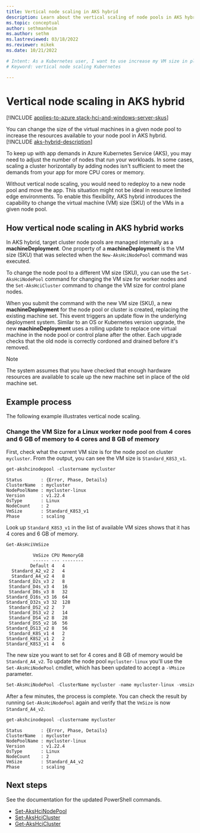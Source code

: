 ```yaml
---
title: Vertical node scaling in AKS hybrid
description: Learn about the vertical scaling of node pools in AKS hybrid.
ms.topic: conceptual
author: sethmanheim
ms.author: sethm 
ms.lastreviewed: 03/18/2022
ms.reviewer: mikek
ms.date: 10/21/2022

# Intent: As a Kubernetes user, I want to use increase my VM size in place to grow my nodes to keep up with application demand.
# Keyword: vertical node scaling Kubernetes

---
```

# Vertical node scaling in AKS hybrid

[!INCLUDE [applies-to-azure stack-hci-and-windows-server-skus](includes/aks-hci-applies-to-skus/aks-hybrid-applies-to-azure-stack-hci-windows-server-sku.md)]

You can change the size of the virtual machines in a given node pool to increase the resources available to your node pool in AKS hybrid. [!INCLUDE [aks-hybrid-description](includes/aks-hybrid-description.md)]

To keep up with app demands in Azure Kubernetes Service (AKS), you may need to adjust the number of nodes that run your workloads. In some cases, scaling a cluster horizontally by adding nodes isn't sufficient to meet the demands from your app for more CPU cores or memory. 

Without vertical node scaling, you would need to redeploy to a new node pool and move the app. This situation might not be ideal in resource limited edge environments. To enable this flexibility, AKS hybrid introduces the capability to change the virtual machine (VM) size (SKU) of the VMs in a given node pool.

## How vertical node scaling in AKS hybrid works

In AKS hybrid, target cluster node pools are managed internally as a **machineDeployment**. One property of a **machineDeployment** is the VM size (SKU) that was selected when the `New-AksHciNodePool` command was executed.

To change the node pool to a different VM size (SKU), you can use the `Set-AksHciNodePool` command for changing the VM size for worker nodes and the `Set-AksHciCluster` command to change the VM size for control plane nodes.

When you submit the command with the new VM size (SKU), a new **machineDeployment** for the node pool or cluster is created, replacing the existing machine set. This event triggers an update flow in the underlying deployment system. Similar to an OS or Kubernetes version upgrade, the new **machineDeployment** uses a rolling update to replace one virtual machine in the node pool or control plane after the other. Each upgrade checks that the old node is correctly cordoned and drained before it's removed.

> [!NOTE]
> The system assumes that you have checked that enough hardware resources are available to scale up the new machine set in place of the old machine set.

## Example process

The following example illustrates vertical node scaling.

### Change the VM Size for a Linux worker node pool from 4 cores and 6 GB of memory to 4 cores and 8 GB of memory

First, check what the current VM size is for the node pool on cluster `mycluster`. From the output, you can see the VM size is `Standard_K8S3_v1`.

``` powershell
get-akshcinodepool -clustername mycluster
```

```output
Status       : {Error, Phase, Details}
ClusterName  : mycluster
NodePoolName : mycluster-linux
Version      : v1.22.4
OsType       : Linux
NodeCount    : 2
VmSize       : Standard_K8S3_v1
Phase        : scaling
```

Look up `Standard_K8S3_v1` in the list of available VM sizes shows that it has 4 cores and 6 GB of memory. 

``` powershell
Get-AksHciVmSize
```

```output
          VmSize CPU MemoryGB
          ------ --- --------
         Default 4   4
  Standard_A2_v2 2   4
  Standard_A4_v2 4   8
 Standard_D2s_v3 2   8
 Standard_D4s_v3 4   16
 Standard_D8s_v3 8   32
Standard_D16s_v3 16  64
Standard_D32s_v3 32  128
 Standard_DS2_v2 2   7
 Standard_DS3_v2 2   14
 Standard_DS4_v2 8   28
 Standard_DS5_v2 16  56
Standard_DS13_v2 8   56
 Standard_K8S_v1 4   2
Standard_K8S2_v1 2   2
Standard_K8S3_v1 4   6
```

The new size you want to set for 4 cores and 8 GB of memory would be `Standard_A4_v2`.
To update the node pool `mycluster-linux` you'll use the `Set-AksHciNodePool` cmdlet, which has been updated to accept a `-VMsize` parameter.

``` powershell
Set-AksHciNodePool -ClusterName mycluster -name mycluster-linux -vmsize Standard_A4_v2
```

After a few minutes, the process is complete. You can check the result by running `Get-AksHciNodePool` again and verify that the `VmSize` is now `Standard_A4_v2`.

``` powershell
get-akshcinodepool -clustername mycluster
```

```outpout
Status       : {Error, Phase, Details}
ClusterName  : mycluster
NodePoolName : mycluster-linux
Version      : v1.22.4
OsType       : Linux
NodeCount    : 2
VmSize       : Standard_A4_v2
Phase        : scaling
```

## Next steps

See the documentation for the updated PowerShell commands.
- [Set-AksHciNodePool](reference/ps/set-akshcinodepool.md)
- [Set-AksHciCluster](reference/ps/set-akshcicluster.md)
- [Get-AksHciCluster](reference/ps/get-akshcicluster.md)
